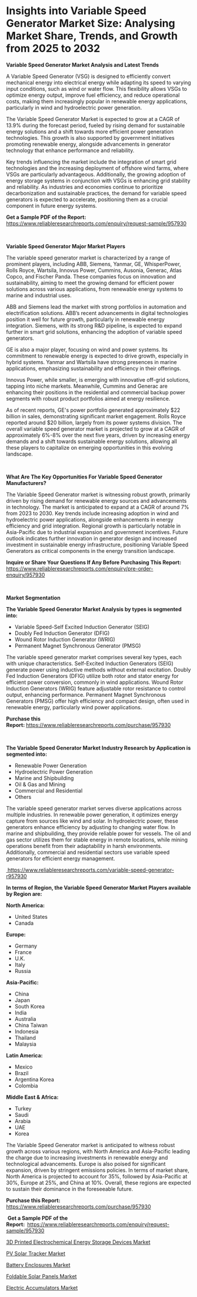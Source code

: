 <p><h1>Insights into Variable Speed Generator Market Size: Analysing Market Share, Trends, and Growth from 2025 to 2032</h1></p><p><strong>Variable Speed Generator Market Analysis and Latest Trends</strong></p>
<p><p>A Variable Speed Generator (VSG) is designed to efficiently convert mechanical energy into electrical energy while adapting its speed to varying input conditions, such as wind or water flow. This flexibility allows VSGs to optimize energy output, improve fuel efficiency, and reduce operational costs, making them increasingly popular in renewable energy applications, particularly in wind and hydroelectric power generation.</p><p>The Variable Speed Generator Market is expected to grow at a CAGR of 13.9% during the forecast period, fueled by rising demand for sustainable energy solutions and a shift towards more efficient power generation technologies. This growth is also supported by government initiatives promoting renewable energy, alongside advancements in generator technology that enhance performance and reliability. </p><p>Key trends influencing the market include the integration of smart grid technologies and the increasing deployment of offshore wind farms, where VSGs are particularly advantageous. Additionally, the growing adoption of energy storage systems in conjunction with VSGs is enhancing grid stability and reliability. As industries and economies continue to prioritize decarbonization and sustainable practices, the demand for variable speed generators is expected to accelerate, positioning them as a crucial component in future energy systems.</p></p>
<p><strong>Get a Sample PDF of the Report:&nbsp;</strong> <a href="https://www.reliableresearchreports.com/enquiry/request-sample/957930?utm_campaign=32&utm_medium=2&utm_source=Github&utm_content=ia&utm_term=13022025&utm_id=variable-speed-generator">https://www.reliableresearchreports.com/enquiry/request-sample/957930</a></p>
<p>&nbsp;</p>
<p><strong>Variable Speed Generator Major Market Players</strong></p>
<p><p>The variable speed generator market is characterized by a range of prominent players, including ABB, Siemens, Yanmar, GE, WhisperPower, Rolls Royce, Wartsila, Innovus Power, Cummins, Ausonia, Generac, Atlas Copco, and Fischer Panda. These companies focus on innovation and sustainability, aiming to meet the growing demand for efficient power solutions across various applications, from renewable energy systems to marine and industrial uses.</p><p>ABB and Siemens lead the market with strong portfolios in automation and electrification solutions. ABB’s recent advancements in digital technologies position it well for future growth, particularly in renewable energy integration. Siemens, with its strong R&D pipeline, is expected to expand further in smart grid solutions, enhancing the adoption of variable speed generators.</p><p>GE is also a major player, focusing on wind and power systems. Its commitment to renewable energy is expected to drive growth, especially in hybrid systems. Yanmar and Wartsila have strong presences in marine applications, emphasizing sustainability and efficiency in their offerings.</p><p>Innovus Power, while smaller, is emerging with innovative off-grid solutions, tapping into niche markets. Meanwhile, Cummins and Generac are enhancing their positions in the residential and commercial backup power segments with robust product portfolios aimed at energy resilience.</p><p>As of recent reports, GE's power portfolio generated approximately $22 billion in sales, demonstrating significant market engagement. Rolls Royce reported around $20 billion, largely from its power systems division. The overall variable speed generator market is projected to grow at a CAGR of approximately 6%-8% over the next five years, driven by increasing energy demands and a shift towards sustainable energy solutions, allowing all these players to capitalize on emerging opportunities in this evolving landscape.</p></p>
<p>&nbsp;</p>
<p><strong>What Are The Key Opportunities For Variable Speed Generator Manufacturers?</strong></p>
<p><p>The Variable Speed Generator market is witnessing robust growth, primarily driven by rising demand for renewable energy sources and advancements in technology. The market is anticipated to expand at a CAGR of around 7% from 2023 to 2030. Key trends include increasing adoption in wind and hydroelectric power applications, alongside enhancements in energy efficiency and grid integration. Regional growth is particularly notable in Asia-Pacific due to industrial expansion and government incentives. Future outlook indicates further innovation in generator design and increased investment in sustainable energy infrastructure, positioning Variable Speed Generators as critical components in the energy transition landscape.</p></p>
<p><strong>Inquire or Share Your Questions If Any Before Purchasing This Report:</strong> <a href="https://www.reliableresearchreports.com/enquiry/pre-order-enquiry/957930?utm_campaign=32&utm_medium=2&utm_source=Github&utm_content=ia&utm_term=13022025&utm_id=variable-speed-generator">https://www.reliableresearchreports.com/enquiry/pre-order-enquiry/957930</a></p>
<p>&nbsp;</p>
<p><strong>Market Segmentation</strong></p>
<p><strong>The Variable Speed Generator Market Analysis by types is segmented into:</strong></p>
<p><ul><li>Variable Speed-Self Excited Induction Generator (SEIG)</li><li>Doubly Fed Induction Generator (DFIG)</li><li>Wound Rotor Induction Generator (WRIG)</li><li>Permanent Magnet Synchronous Generator (PMSG)</li></ul></p>
<p><p>The variable speed generator market comprises several key types, each with unique characteristics. Self-Excited Induction Generators (SEIG) generate power using inductive methods without external excitation. Doubly Fed Induction Generators (DFIG) utilize both rotor and stator energy for efficient power conversion, commonly in wind applications. Wound Rotor Induction Generators (WRIG) feature adjustable rotor resistance to control output, enhancing performance. Permanent Magnet Synchronous Generators (PMSG) offer high efficiency and compact design, often used in renewable energy, particularly wind power applications.</p></p>
<p><strong>Purchase this Report:&nbsp;</strong><a href="https://www.reliableresearchreports.com/purchase/957930?utm_campaign=32&utm_medium=2&utm_source=Github&utm_content=ia&utm_term=13022025&utm_id=variable-speed-generator">https://www.reliableresearchreports.com/purchase/957930</a></p>
<p>&nbsp;</p>
<p><strong>The Variable Speed Generator Market Industry Research by Application is segmented into:</strong></p>
<p><ul><li>Renewable Power Generation</li><li>Hydroelectric Power Generation</li><li>Marine and Shipbuilding</li><li>Oil & Gas and Mining</li><li>Commercial and Residential</li><li>Others</li></ul></p>
<p><p>The variable speed generator market serves diverse applications across multiple industries. In renewable power generation, it optimizes energy capture from sources like wind and solar. In hydroelectric power, these generators enhance efficiency by adjusting to changing water flow. In marine and shipbuilding, they provide reliable power for vessels. The oil and gas sector utilizes them for stable energy in remote locations, while mining operations benefit from their adaptability in harsh environments. Additionally, commercial and residential sectors use variable speed generators for efficient energy management.</p></p>
<p><a href="https://www.reliableresearchreports.com/variable-speed-generator-r957930?utm_campaign=32&utm_medium=2&utm_source=Github&utm_content=ia&utm_term=13022025&utm_id=variable-speed-generator">&nbsp;https://www.reliableresearchreports.com/variable-speed-generator-r957930</a></p>
<p><strong>In terms of Region, the Variable Speed Generator Market Players available by Region are:</strong></p>
<p>
    <p> <strong> North America: </strong>
        <ul>
            <li>United States</li>
            <li>Canada</li>
        </ul>
        </p> 
    <p> <strong> Europe: </strong>
        <ul>
            <li>Germany</li>
            <li>France</li>
            <li>U.K.</li>
            <li>Italy</li>
            <li>Russia</li>
        </ul>
        </p> 
    <p> <strong> Asia-Pacific: </strong>
        <ul>
            <li>China</li>
            <li>Japan</li>
            <li>South Korea</li>
            <li>India</li>
            <li>Australia</li>
            <li>China Taiwan</li>
            <li>Indonesia</li>
            <li>Thailand</li>
            <li>Malaysia</li>
        </ul>
        </p> 
    <p> <strong> Latin America: </strong>
        <ul>
            <li>Mexico</li>
            <li>Brazil</li>
            <li>Argentina Korea</li>
            <li>Colombia</li>
        </ul>
        </p> 
    <p> <strong> Middle East & Africa: </strong>
        <ul>
            <li>Turkey</li>
            <li>Saudi</li>
            <li>Arabia</li>
            <li>UAE</li>
            <li>Korea</li>
        </ul>
    </p>
    </p>
<p><p>The Variable Speed Generator market is anticipated to witness robust growth across various regions, with North America and Asia-Pacific leading the charge due to increasing investments in renewable energy and technological advancements. Europe is also poised for significant expansion, driven by stringent emissions policies. In terms of market share, North America is projected to account for 35%, followed by Asia-Pacific at 30%, Europe at 25%, and China at 10%. Overall, these regions are expected to sustain their dominance in the foreseeable future.</p></p>
<p><strong>Purchase this Report: </strong><a href="https://www.reliableresearchreports.com/purchase/957930?utm_campaign=32&utm_medium=2&utm_source=Github&utm_content=ia&utm_term=13022025&utm_id=variable-speed-generator">https://www.reliableresearchreports.com/purchase/957930</a></p>
<p>&nbsp;<strong>Get a Sample PDF of the Report:&nbsp;&nbsp;</strong><a href="https://www.reliableresearchreports.com/enquiry/request-sample/957930?utm_campaign=32&utm_medium=2&utm_source=Github&utm_content=ia&utm_term=13022025&utm_id=variable-speed-generator">https://www.reliableresearchreports.com/enquiry/request-sample/957930</a></p>
<p><strong></strong></p>
<p><p><a href="https://github.com/boisetwa16/Market-Research-Report-List-1/blob/main/3d-printed-electrochemical-energy-storage-devices-market.md?utm_campaign=32&utm_medium=2&utm_source=Github&utm_content=ia&utm_term=13022025&utm_id=variable-speed-generator">3D Printed Electrochemical Energy Storage Devices Market</a></p><p><a href="https://github.com/bogganbillie6969/Market-Research-Report-List-1/blob/main/pv-solar-tracker-market.md?utm_campaign=32&utm_medium=2&utm_source=Github&utm_content=ia&utm_term=13022025&utm_id=variable-speed-generator">PV Solar Tracker Market</a></p><p><a href="https://github.com/zupankocka/Market-Research-Report-List-1/blob/main/battery-enclosures-market.md?utm_campaign=32&utm_medium=2&utm_source=Github&utm_content=ia&utm_term=13022025&utm_id=variable-speed-generator">Battery Enclosures Market</a></p><p><a href="https://github.com/crooneinis80/Market-Research-Report-List-1/blob/main/foldable-solar-panels-market.md?utm_campaign=32&utm_medium=2&utm_source=Github&utm_content=ia&utm_term=13022025&utm_id=variable-speed-generator">Foldable Solar Panels Market</a></p><p><a href="https://github.com/vioarapoyil/Market-Research-Report-List-1/blob/main/electric-accumulators-market.md?utm_campaign=32&utm_medium=2&utm_source=Github&utm_content=ia&utm_term=13022025&utm_id=variable-speed-generator">Electric Accumulators Market</a></p></p>